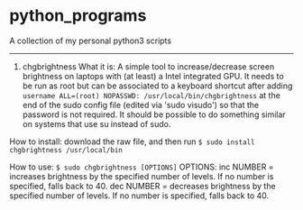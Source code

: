 # python_programs
A collection of my personal python3 scripts

--------------------------------------------

1) chgbrightness
What it is:
A simple tool to increase/decrease screen brightness on laptops with (at least) a Intel integrated GPU. It needs to be run as root but can be associated to a keyboard shortcut after adding
`username ALL=(root) NOPASSWD: /usr/local/bin/chgbrightness`
at the end of the sudo config file (edited via 'sudo visudo') so that the password is not required. It should be possible to do something similar on systems that use su instead of sudo.

How to install: download the raw file, and then run
`$ sudo install chgbrightness /usr/local/bin`

How to use:
`$ sudo chgbrightness [OPTIONS]`
OPTIONS:
inc NUMBER = increases brightness by the specified number of levels. If no number is specified, falls back to 40.
dec NUMBER = decreases brightness by the specified number of levels. If no number is specified, falls back to 40.
